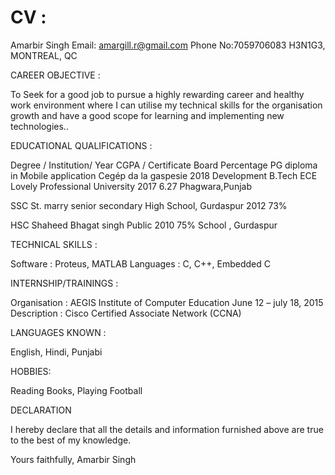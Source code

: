 # CV :

Amarbir Singh
Email: amargill.r@gmail.com	
Phone No:7059706083
H3N1G3, MONTREAL, QC

CAREER OBJECTIVE :

To Seek for a good job to pursue a highly rewarding career and healthy work environment where I can utilise my technical skills for the organisation growth and have a good scope for learning and implementing new technologies..

EDUCATIONAL QUALIFICATIONS :

Degree /              Institution/                                 Year                  CGPA / 
Certificate            Board                                                                Percentage
PG diploma in
Mobile application     Cegép da la gaspesie                       2018
Development
B.Tech ECE           Lovely Professional University               2017                    6.27
                           Phagwara,Punjab

SSC                     St. marry senior secondary 
                           High School, Gurdaspur                 2012                     73%            
                                     
                            
HSC                   Shaheed Bhagat singh Public                    2010                   75%
                         School , Gurdaspur
                             
     
TECHNICAL SKILLS :

Software :      Proteus, MATLAB 
Languages :   C, C++, Embedded C

INTERNSHIP/TRAININGS :

Organisation : AEGIS Institute of Computer Education          June  12 – july 18, 2015                                                 
Description : Cisco Certified Associate Network (CCNA)  

LANGUAGES KNOWN :

English, Hindi, Punjabi

HOBBIES:

Reading Books, Playing Football
 
                                                       
  DECLARATION	

I hereby declare that all the details and information furnished above are true to the best of my knowledge.

Yours faithfully,	                                                                                   Amarbir Singh

